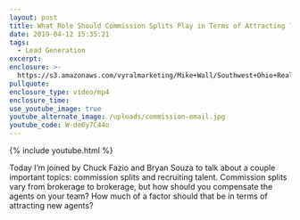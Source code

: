 ```yaml
---
layout: post
title: What Role Should Commission Splits Play in Terms of Attracting Talent?
date: 2019-04-12 15:35:21
tags:
  - Lead Generation
excerpt:
enclosure: >-
  https://s3.amazonaws.com/vyralmarketing/Mike+Wall/Southwest+Ohio+Real+Estate+Expert-+Looking+Beyond+Commission+Splits.mp4
pullquote:
enclosure_type: video/mp4
enclosure_time:
use_youtube_image: true
youtube_alternate_image: /uploads/commission-email.jpg
youtube_code: W-de6y7C44o
---
```


{% include youtube.html %}

Today I’m joined by Chuck Fazio and Bryan Souza to talk about a couple important topics: commission splits and recruiting talent. Commission splits vary from brokerage to brokerage, but how should you compensate the agents on your team? How much of a factor should that be in terms of attracting new agents?